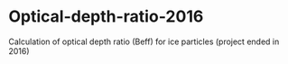 # Optical-depth-ratio-2016
Calculation of optical depth ratio (Beff) for ice particles (project ended in 2016)
